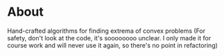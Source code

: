 # About
Hand-crafted algorithms for finding extrema of convex problems (For safety, don't look at the code, it's soooooooo unclear. I only made it for course work and will never use it again, so there's no point in refactoring)